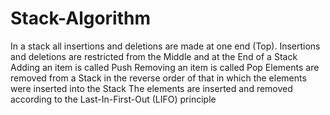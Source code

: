 # Stack-Algorithm
In a stack all insertions and deletions are made at one end (Top). Insertions and deletions are restricted from the Middle and at the End of a Stack  Adding an item is called  Push Removing an item is called  Pop  Elements are removed from a Stack in the reverse order of that in which the elements       were inserted into the Stack The elements are inserted and removed according to the Last-In-First-Out (LIFO) principle
